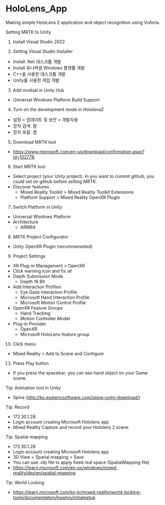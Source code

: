 # HoloLens_App
Making simple HoloLens 2 application and object recognition using Vuforia.

Setting MRTK to Unity

1. Install Visual Studio 2022

2. Setting Visual Studio Installer
- Install .Net 데스크톱 개발
- Install 유니버셜 Windows 플랫폼 개발
- C++을 사용한 데스크톱 개발
- Unity를 사용한 게임 개발

3. Add modual in Unity Hub
- Universal Windows Platform Build Support

4. Turn on the development mode in Hololens2
- 설정 > 업데이트 및 보안 > 개발자용
- 장치 검색: 켬
- 장치 포털: 켬

5. Download MRTK tool
- https://www.microsoft.com/en-us/download/confirmation.aspx?id=102778

6. Start MRTK tool
- Select project (your Unity project). In you want to commit github, you could set on github before setting MRTK.
- Discover features
  - Mixed Reality Toolkit > Mixed Reality Toolkit Extensions
  - Platform Support > Mixed Reality OpenXR Plugin
  
7. Switch Platform in Unity
- Universal Windows Platform
- Architecture
  - ARM64

8. MRTK Project Configurator
- Unity OpenXR Plugin (recommeneded)

9. Project Settings
- XR Plug-in Management > OpenXR
- Click warning icon and fix all
- Depth Submission Mode
  - Depth 16 Bit
- Add Interaction Profiles
  - Eye Gaze interaction Profile
  - Microsoft Hand Interaction Profile
  - Microsoft Motion Control Profile
- OpenXR Feature Groups
  - Hand Tracking
  - Motion Controller Model
- Plug-in Provider
  - OpenXR
  - Microsoft HoloLens feature group
  
10. Click menu
- Mixed Reality > Add to Scene and Configure

11. Press Play button
- If you press the spacebar, you can see hand object on your Game scene.


Tip: Animation tool in Unity
- Spine (http://ko.esotericsoftware.com/spine-unity-download/)

Tip: Record
- 172.30.1.28
- Login account creating Microsoft Hololens app
- Mixed Reality Capture and record your Hololens 2 scene

Tip: Spatial mapping
- 172.30.1.28
- Login account creating Microsoft Hololens app
- 3D View > Spatial mapping > Save
- You can use .obj file to apply fixed real space (SpatialMapping file)
- https://learn.microsoft.com/en-us/windows/mixed-reality/design/spatial-mapping

Tip: World Locking
- https://learn.microsoft.com/ko-kr/mixed-reality/world-locking-tools/documentation/howtos/initialsetup
